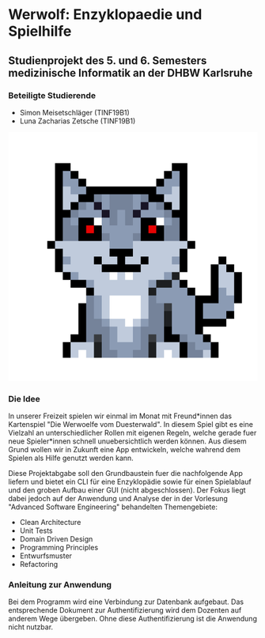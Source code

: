 # Werwolf: Enzyklopaedie und Spielhilfe
## Studienprojekt des 5. und 6. Semesters medizinische Informatik an der DHBW Karlsruhe

### Beteiligte Studierende

- Simon Meisetschläger (TINF19B1)
- Luna Zacharias Zetsche (TINF19B1)

![Pixelgrafik eines Wolfes](https://github.com/diemeise/SWE-Werwolf-Enzyklopaedie/blob/main/werwolf_parent/Werwolf_00_Plugins/src/werwolf/plugins/gui/Pixelart/WOLF1.png)


### Die Idee

In unserer Freizeit spielen wir einmal im Monat mit Freund\*innen das Kartenspiel "Die Werwoelfe vom Duesterwald". In diesem Spiel gibt es eine Vielzahl an unterschiedlicher Rollen mit eigenen Regeln, welche gerade fuer neue Spieler\*innen schnell unuebersichtlich werden können. Aus diesem Grund wollen wir in Zukunft eine App entwickeln, welche wahrend dem Spielen als Hilfe genutzt werden kann. 

Diese Projektabgabe soll den Grundbaustein fuer die nachfolgende App liefern und bietet ein CLI für eine Enzyklopädie sowie für einen Spielablauf und den groben Aufbau einer GUI (nicht abgeschlossen). Der Fokus liegt dabei jedoch auf der Anwendung und Analyse der in der Vorlesung "Advanced Software Engineering" behandelten Themengebiete:

- Clean Architecture
- Unit Tests
- Domain Driven Design
- Programming Principles
- Entwurfsmuster
- Refactoring

### Anleitung zur Anwendung

Bei dem Programm wird eine Verbindung zur Datenbank aufgebaut. Das entsprechende Dokument zur Authentifizierung wird dem Dozenten auf anderem Wege übergeben. Ohne diese Authentifizierung ist die Anwendung nicht nutzbar.

